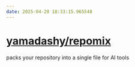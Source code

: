 ```yaml
---
date: 2025-04-20 18:33:15.965548
---
```


# [yamadashy/repomix](https://github.com/yamadashy/repomix)

packs your repository into a single file for AI tools